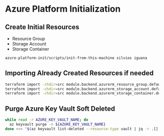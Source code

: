 # Azure Platform Initialization

## Create Initial Resources

- Resource Group
- Storage Account
- Storage Container

```bash
azure-platform-init/scripts/init-from-this-machine silvios iguana
```

## Importing Already Created Resources if needed
```bash
terraform import -chdir=src module.backend.azurerm_resource_group.default    /subscriptions/${ARM_SUBSCRIPTION_ID?}/resourceGroups/${RESOURCE_GROUP_NAME?}
terraform import -chdir=src module.backend.azurerm_storage_account.default   /subscriptions/${ARM_SUBSCRIPTION_ID?}/resourceGroups/${RESOURCE_GROUP_NAME?}/providers/Microsoft.Storage/storageAccounts/${STORAGE_ACCOUNT_NAME?}
terraform import -chdir=src module.backend.azurerm_storage_container.default "https://${STORAGE_ACCOUNT_NAME?}.blob.core.windows.net/terraform"
```

## Purge Azure Key Vault Soft Deleted

```bash
while read -r AZURE_KEY_VAULT_NAME; do
  az keyvault purge -n ${AZURE_KEY_VAULT_NAME}
done <<< "$(az keyvault list-deleted --resource-type vault | jq -r .[].name)"
```
